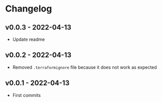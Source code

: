 # Changelog

## v0.0.3 - 2022-04-13

* Update readme

## v0.0.2 - 2022-04-13

* Removed `.terraformignore` file because it does not work as expected

## v0.0.1 - 2022-04-13

* First commits
